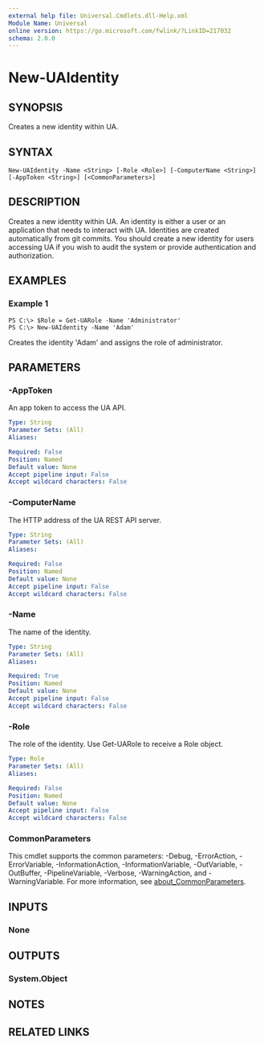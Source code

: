 ```yaml
---
external help file: Universal.Cmdlets.dll-Help.xml
Module Name: Universal
online version: https://go.microsoft.com/fwlink/?LinkID=217032
schema: 2.0.0
---
```


# New-UAIdentity

## SYNOPSIS
Creates a new identity within UA.

## SYNTAX

```
New-UAIdentity -Name <String> [-Role <Role>] [-ComputerName <String>] [-AppToken <String>] [<CommonParameters>]
```

## DESCRIPTION
Creates a new identity within UA.
An identity is either a user or an application that needs to interact with UA.
Identities are created automatically from git commits.
You should create a new identity for users accessing UA if you wish to audit the system or provide authentication and authorization.

## EXAMPLES

### Example 1
```
PS C:\> $Role = Get-UARole -Name 'Administrator'
PS C:\> New-UAIdentity -Name 'Adam'
```

Creates the identity 'Adam' and assigns the role of administrator.

## PARAMETERS

### -AppToken
An app token to access the UA API.

```yaml
Type: String
Parameter Sets: (All)
Aliases:

Required: False
Position: Named
Default value: None
Accept pipeline input: False
Accept wildcard characters: False
```

### -ComputerName
The HTTP address of the UA REST API server.

```yaml
Type: String
Parameter Sets: (All)
Aliases:

Required: False
Position: Named
Default value: None
Accept pipeline input: False
Accept wildcard characters: False
```

### -Name
The name of the identity.

```yaml
Type: String
Parameter Sets: (All)
Aliases:

Required: True
Position: Named
Default value: None
Accept pipeline input: False
Accept wildcard characters: False
```

### -Role
The role of the identity.
Use Get-UARole to receive a Role object.

```yaml
Type: Role
Parameter Sets: (All)
Aliases:

Required: False
Position: Named
Default value: None
Accept pipeline input: False
Accept wildcard characters: False
```

### CommonParameters
This cmdlet supports the common parameters: -Debug, -ErrorAction, -ErrorVariable, -InformationAction, -InformationVariable, -OutVariable, -OutBuffer, -PipelineVariable, -Verbose, -WarningAction, and -WarningVariable. For more information, see [about_CommonParameters](http://go.microsoft.com/fwlink/?LinkID=113216).

## INPUTS

### None
## OUTPUTS

### System.Object
## NOTES

## RELATED LINKS
